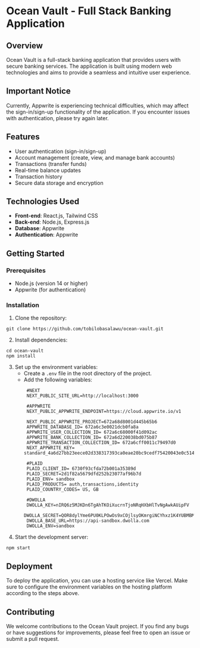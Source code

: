 # Ocean Vault - Full Stack Banking Application

## Overview
Ocean Vault is a full-stack banking application that provides users with secure banking services. The application is built using modern web technologies and aims to provide a seamless and intuitive user experience.

## Important Notice
Currently, Appwrite is experiencing technical difficulties, which may affect the sign-in/sign-up functionality of the application. If you encounter issues with authentication, please try again later.

## Features
- User authentication (sign-in/sign-up)
- Account management (create, view, and manage bank accounts)
- Transactions (transfer funds)
- Real-time balance updates
- Transaction history
- Secure data storage and encryption

## Technologies Used
- **Front-end**: React.js, Tailwind CSS
- **Back-end**: Node.js, Express.js
- **Database**: Appwrite
- **Authentication**: Appwrite

## Getting Started

### Prerequisites
- Node.js (version 14 or higher)
- Appwrite (for authentication)

### Installation
1. Clone the repository:
```
git clone https://github.com/tobilobasalawu/ocean-vault.git
```
2. Install dependencies:
```
cd ocean-vault
npm install
```
3. Set up the environment variables:
   - Create a `.env` file in the root directory of the project.
   - Add the following variables:
     ```
      #NEXT
      NEXT_PUBLIC_SITE_URL=http://localhost:3000
      
      #APPWRITE
      NEXT_PUBLIC_APPWRITE_ENDPOINT=https://cloud.appwrite.io/v1
      
      NEXT_PUBLIC_APPWRITE_PROJECT=672a68d8001d445b65b6
      APPWRITE_DATABASE_ID= 672a6c3e0021dcb0fa8a
      APPWRITE_USER_COLLECTION_ID= 672a6c68000f41d092ac
      APPWRITE_BANK_COLLECTION_ID= 672a6d220038bd075b87
      APPWRITE_TRANSACTION_COLLECTION_ID= 672a6cff0011c79497d0
      NEXT_APPWRITE_KEY= standard_4a6d27bb23eece02d338317393ca0eae20bc9cedf75420043e0c514a3af1d15e8cce63a30f6e18bf570822d6ea3a7f4f0cd079625ab47f8f6824e9884792b09a470c1015ec0c2c65b6e2e14c0ccb94180c5ad823985f0088c26c8640537247e1628441c3c9c2e71823e0c4c7d9175a1a8f1000b2f89d72713c8862b3bd26e403
      
      #PLAID
      PLAID_CLIENT_ID= 6730f93cfda72b001a35389d
      PLAID_SECRET=2d1f82a5679dfd252b23077af96b7d
      PLAID_ENV= sandbox
      PLAID_PRODUCTS= auth,transactions,identity
      PLAID_COUNTRY_CODES= US, GB
      
      #DWOLLA
      DWOLLA_KEY=nIRQ6z5MJKDn6TgAhTKOiXucrnTjoNRqHXbHlTvNgAwkAUipFV
      DWOLLA_SECRET=QOR8dylYme6PU0KLPOwOs9xCOjlsyOKmrgiNCYhxz1K4YUBMBM
      DWOLLA_BASE_URL=https://api-sandbox.dwolla.com
      DWOLLA_ENV=sandbox

     ```
4. Start the development server:
```
npm start
```

## Deployment
To deploy the application, you can use a hosting service like Vercel. Make sure to configure the environment variables on the hosting platform according to the steps above.


## Contributing
We welcome contributions to the Ocean Vault project. If you find any bugs or have suggestions for improvements, please feel free to open an issue or submit a pull request.
